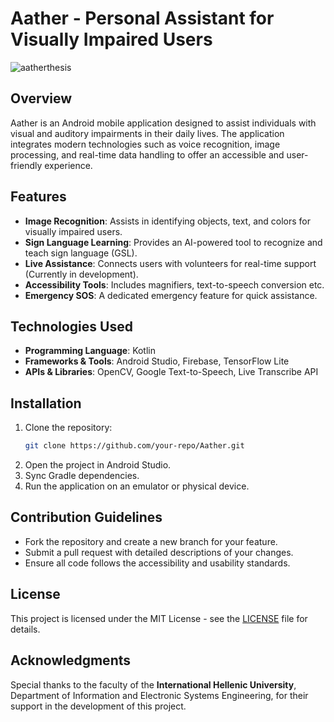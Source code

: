# Aather - Personal Assistant for Visually Impaired Users
![aatherthesis](https://github.com/user-attachments/assets/a917e3d4-04d3-469f-a1d2-0831a0c407df)

## Overview
Aather is an Android mobile application designed to assist individuals with visual and auditory impairments in their daily lives. The application integrates modern technologies such as voice recognition, image processing, and real-time data handling to offer an accessible and user-friendly experience.

## Features
- **Image Recognition**: Assists in identifying objects, text, and colors for visually impaired users.
- **Sign Language Learning**: Provides an AI-powered tool to recognize and teach sign language (GSL).
- **Live Assistance**: Connects users with volunteers for real-time support (Currently in development).
- **Accessibility Tools**: Includes magnifiers, text-to-speech conversion etc.
- **Emergency SOS**: A dedicated emergency feature for quick assistance.
  
## Technologies Used
- **Programming Language**: Kotlin
- **Frameworks & Tools**: Android Studio, Firebase, TensorFlow Lite
- **APIs & Libraries**: OpenCV, Google Text-to-Speech, Live Transcribe API

## Installation
1. Clone the repository:
   ```sh
   git clone https://github.com/your-repo/Aather.git
   ```
2. Open the project in Android Studio.
3. Sync Gradle dependencies.
4. Run the application on an emulator or physical device.

## Contribution Guidelines
- Fork the repository and create a new branch for your feature.
- Submit a pull request with detailed descriptions of your changes.
- Ensure all code follows the accessibility and usability standards.

## License
This project is licensed under the MIT License - see the [LICENSE](LICENSE) file for details.

## Acknowledgments
Special thanks to the faculty of the **International Hellenic University**, Department of Information and Electronic Systems Engineering, for their support in the development of this project.

